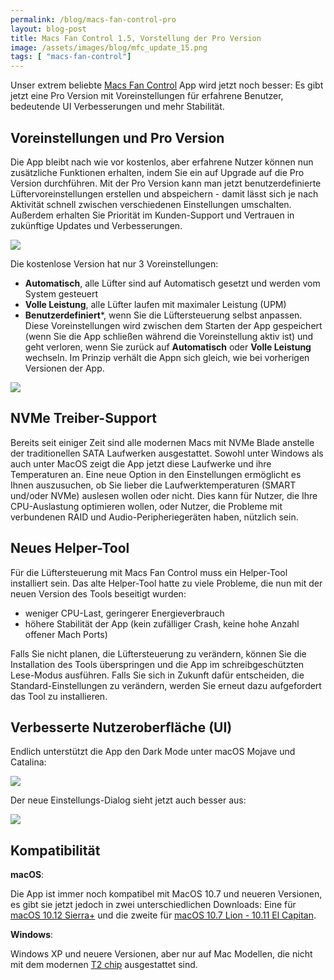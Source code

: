 ```yaml
---
permalink: /blog/macs-fan-control-pro
layout: blog-post
title: Macs Fan Control 1.5, Vorstellung der Pro Version
image: /assets/images/blog/mfc_update_15.png
tags: [ "macs-fan-control"]
---
```


Unser extrem beliebte [Macs Fan Control](/macs-fan-control) App wird jetzt noch besser: Es gibt jetzt eine Pro Version mit Voreinstellungen für erfahrene Benutzer, bedeutende UI Verbesserungen und mehr Stabilität.

<!--more-->

<h2>Voreinstellungen und Pro Version</h2>

Die App bleibt nach wie vor kostenlos, aber erfahrene Nutzer können nun zusätzliche Funktionen erhalten, indem Sie ein auf Upgrade auf die Pro Version durchführen. Mit der Pro Version kann man jetzt benutzerdefinierte Lüftervoreinstellungen erstellen und abspeichern - damit lässt sich je nach Aktivität schnell zwischen verschiedenen Einstellungen umschalten. Außerdem erhalten Sie Priorität im Kunden-Support und Vertrauen in zukünftige Updates und Verbesserungen.

<p class="text-center">
    <img src="/assets/images/blog/mfc_update_15_presets.png" class="product-screenshot" data-rjs="2">
</p>

Die kostenlose Version hat nur 3 Voreinstellungen:

- **Automatisch**, alle Lüfter sind auf Automatisch gesetzt und werden vom System gesteuert
- **Volle Leistung**, alle Lüfter laufen mit maximaler Leistung (UPM)
- **Benutzerdefiniert***, wenn Sie die Lüftersteuerung selbst anpassen. Diese Voreinstellungen wird zwischen dem Starten der App gespeichert (wenn Sie die App schließen während die Voreinstellung aktiv ist) und geht verloren, wenn Sie zurück auf **Automatisch** oder **Volle Leistung** wechseln. Im Prinzip verhält die Appn sich gleich, wie bei vorherigen Versionen der App.

<p class="text-center">
    <img src="/assets/images/blog/mfc_update_15_presets_free.png" class="product-screenshot" data-rjs="2">
</p>

<h2>NVMe Treiber-Support</h2>

Bereits seit einiger Zeit sind alle modernen Macs mit NVMe Blade anstelle der traditionellen SATA Laufwerken ausgestattet. Sowohl unter Windows als auch unter MacOS zeigt die App jetzt diese Laufwerke und ihre Temperaturen an. Eine neue Option in den Einstellungen ermöglicht es Ihnen auszusuchen, ob Sie lieber die Laufwerktemperaturen (SMART und/oder NVMe) auslesen wollen oder nicht. Dies kann für Nutzer, die Ihre CPU-Auslastung optimieren wollen, oder Nutzer, die Probleme mit verbundenen RAID und Audio-Peripheriegeräten haben, nützlich sein.

<h2>Neues Helper-Tool</h2>

Für die Lüftersteuerung mit Macs Fan Control muss ein Helper-Tool installiert sein. Das alte Helper-Tool hatte zu viele Probleme, die nun mit der neuen Version des Tools beseitigt wurden:

- weniger CPU-Last, geringerer Energieverbrauch
- höhere Stabilität der App (kein zufälliger Crash, keine hohe Anzahl offener Mach Ports)

Falls Sie nicht planen, die Lüftersteuerung zu verändern, können Sie die Installation des Tools überspringen und die App im schreibgeschützten Lese-Modus ausführen. Falls Sie sich in Zukunft dafür entscheiden, die Standard-Einstellungen zu verändern, werden Sie erneut dazu aufgefordert das Tool zu installieren.

<h2>Verbesserte Nutzeroberfläche (UI)</h2>

Endlich unterstützt die App den Dark Mode unter macOS Mojave und Catalina:

<p class="text-center">
    <img src="/assets/images/blog/mfc_update_15_dark_mode.png" class="product-screenshot" data-rjs="2">
</p>

Der neue Einstellungs-Dialog sieht jetzt auch besser aus:

<p class="text-center">
    <img src="/assets/images/blog/mfc_update_15_preferences.png" class="product-screenshot" data-rjs="2">
</p>

<h2>Kompatibilität</h2>

__macOS__:

Die App ist immer noch kompatibel mit MacOS 10.7 und neueren Versionen, es gibt sie jetzt jedoch in zwei unterschiedlichen Downloads: Eine für [macOS 10.12 Sierra+](/downloads/macsfancontrol.zip) und die zweite für [macOS 10.7 Lion - 10.11 El Capitan](/downloads/legacy/macsfancontrol.zip).

__Windows__:

Windows XP und neuere Versionen, aber nur auf Mac Modellen, die nicht mit dem modernen [T2 chip](/macs-fan-control/supported-models) ausgestattet sind.
